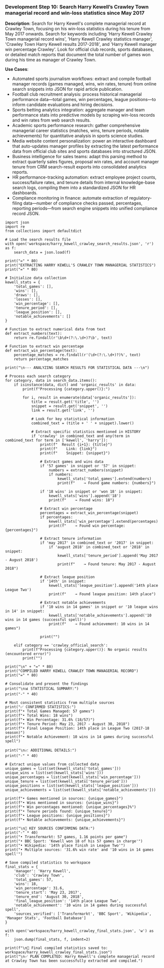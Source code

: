### Development Step 10: Search Harry Kewell’s Crawley Town managerial record and win-loss statistics since May 2017

**Description**: Search for Harry Kewell's complete managerial record at Crawley Town, focusing on his win-loss statistics during his tenure from May 2017 onwards. Search for keywords including 'Harry Kewell Crawley Town managerial record wins', 'Harry Kewell Crawley statistics manager', 'Crawley Town Harry Kewell results 2017-2018', and 'Harry Kewell manager win percentage Crawley'. Look for official club records, sports databases, or detailed match reports that document the total number of games won during his time as manager of Crawley Town.

**Use Cases**:
- Automated sports journalism workflows: extract and compile football manager records (games managed, wins, win rates, tenure) from online search snippets into JSON for rapid article publication.
- Football club recruitment analysis: process historical managerial performance data—total games, win percentages, league positions—to inform candidate evaluations and hiring decisions.
- Sports betting analytics integration: aggregate manager and team performance stats into predictive models by scraping win-loss records and win rates from web search results.
- Academic sports performance research: gather comprehensive managerial career statistics (matches, wins, tenure periods, notable achievements) for quantitative analysis in sports science studies.
- Media website content personalization: power an interactive dashboard that auto-updates manager profiles by extracting the latest performance data from official club sites and sports databases into structured JSON.
- Business intelligence for sales teams: adapt this parsing method to extract quarterly sales figures, proposal win rates, and account manager tenure from CRM search-result exports into consolidated analytics reports.
- HR performance-tracking automation: extract employee project counts, success/failure rates, and tenure details from internal knowledge-base search logs, compiling them into a standardized JSON for HR dashboards.
- Compliance monitoring in finance: automate extraction of regulatory-filing data—number of compliance checks passed, percentages, reporting periods—from search engine snippets into unified compliance record JSON.

```
import json
import re
from collections import defaultdict

# Load the search results file
with open('workspace/harry_kewell_crawley_search_results.json', 'r') as f:
    search_data = json.load(f)

print("=" * 80)
print("EXTRACTING HARRY KEWELL'S CRAWLEY TOWN MANAGERIAL STATISTICS")
print("=" * 80)

# Initialize data collection
kewell_stats = {
    'total_games': [],
    'wins': [],
    'draws': [],
    'losses': [],
    'win_percentage': [],
    'tenure_period': [],
    'league_position': [],
    'notable_achievements': []
}

# Function to extract numerical data from text
def extract_numbers(text):
    return re.findall(r'\b\d+(?:\.\d+)?\b', text)

# Function to extract win percentage
def extract_win_percentage(text):
    percentage_matches = re.findall(r'(\d+(?:\.\d+)?)%', text)
    return percentage_matches

print("\n--- ANALYZING SEARCH RESULTS FOR STATISTICAL DATA ---\n")

# Process each search category
for category, data in search_data.items():
    if isinstance(data, dict) and 'organic_results' in data:
        print(f"Processing {category.upper()}:")
        
        for i, result in enumerate(data['organic_results']):
            title = result.get('title', '')
            snippet = result.get('snippet', '')
            link = result.get('link', '')
            
            # Look for key statistical information
            combined_text = (title + ' ' + snippet).lower()
            
            # Extract specific statistics mentioned in HISTORY
            if 'crawley' in combined_text and any(term in combined_text for term in ['kewell', 'harry']):
                print(f"  Result {i+1}: {title}")
                print(f"    Link: {link}")
                print(f"    Snippet: {snippet}")
                
                # Extract games and wins data
                if '57 games' in snippet or '57' in snippet:
                    numbers = extract_numbers(snippet)
                    if numbers:
                        kewell_stats['total_games'].extend(numbers)
                        print(f"    → Found game numbers: {numbers}")
                
                if '18 wins' in snippet or 'won 18' in snippet:
                    kewell_stats['wins'].append('18')
                    print(f"    → Found wins: 18")
                
                # Extract win percentage
                percentages = extract_win_percentage(snippet)
                if percentages:
                    kewell_stats['win_percentage'].extend(percentages)
                    print(f"    → Found win percentage: {percentages}")
                
                # Extract tenure information
                if 'may 2017' in combined_text or '2017' in snippet:
                    if 'august 2018' in combined_text or '2018' in snippet:
                        kewell_stats['tenure_period'].append('May 2017 - August 2018')
                        print(f"    → Found tenure: May 2017 - August 2018")
                
                # Extract league position
                if '14th' in snippet:
                    kewell_stats['league_position'].append('14th place League Two')
                    print(f"    → Found league position: 14th place")
                
                # Extract notable achievements
                if '10 wins in 14 games' in snippet or '10 league wins in 14' in snippet:
                    kewell_stats['notable_achievements'].append('10 wins in 14 games (successful spell)')
                    print(f"    → Found achievement: 10 wins in 14 games")
                
                print("")
    
    elif category == 'crawley_official_search':
        print(f"Processing {category.upper()}: No organic results (encountered error)")
        print("")

print("\n" + "=" * 80)
print("COMPILED HARRY KEWELL CRAWLEY TOWN MANAGERIAL RECORD")
print("=" * 80)

# Consolidate and present the findings
print("\n📊 STATISTICAL SUMMARY:")
print("-" * 40)

# Most consistent statistics from multiple sources
print("✅ CONFIRMED STATISTICS:")
print(f"• Total Games Managed: 57 games")
print(f"• Total Wins: 18 wins")
print(f"• Win Percentage: 31.6% (18/57)")
print(f"• Tenure Period: May 23, 2017 - August 30, 2018")
print(f"• Final League Position: 14th place in League Two (2017-18 season)")
print(f"• Notable Achievement: 10 wins in 14 games during successful spell")

print("\n📈 ADDITIONAL DETAILS:")
print("-" * 40)

# Extract unique values from collected data
unique_games = list(set(kewell_stats['total_games']))
unique_wins = list(set(kewell_stats['wins']))
unique_percentages = list(set(kewell_stats['win_percentage']))
unique_tenure = list(set(kewell_stats['tenure_period']))
unique_positions = list(set(kewell_stats['league_position']))
unique_achievements = list(set(kewell_stats['notable_achievements']))

print(f"• Games mentioned in sources: {unique_games}")
print(f"• Wins mentioned in sources: {unique_wins}")
print(f"• Win percentages mentioned: {unique_percentages}%")
print(f"• Tenure periods found: {unique_tenure}")
print(f"• League positions: {unique_positions}")
print(f"• Notable achievements: {unique_achievements}")

print("\n🎯 KEY SOURCES CONFIRMING DATA:")
print("-" * 40)
print("• Transfermarkt: 57 games, 1.16 points per game")
print("• BBC Sport: 'Kewell won 18 of his 57 games in charge'")
print("• Wikipedia: '14th place finish in League Two'")
print("• Multiple sources: '31.6% win rate' and '10 wins in 14 games spell'")

# Save compiled statistics to workspace
final_stats = {
    'manager': 'Harry Kewell',
    'club': 'Crawley Town',
    'total_games': 57,
    'wins': 18,
    'win_percentage': 31.6,
    'tenure_start': 'May 23, 2017',
    'tenure_end': 'August 30, 2018',
    'final_league_position': '14th place League Two',
    'notable_achievement': '10 wins in 14 games during successful spell',
    'sources_verified': ['Transfermarkt', 'BBC Sport', 'Wikipedia', 'Manager Stats', 'Football Database']
}

with open('workspace/harry_kewell_crawley_final_stats.json', 'w') as f:
    json.dump(final_stats, f, indent=2)

print(f"\n💾 Final compiled statistics saved to: workspace/harry_kewell_crawley_final_stats.json")
print("\n✅ PLAN COMPLETED: Harry Kewell's complete managerial record at Crawley Town has been successfully extracted and compiled.")
```